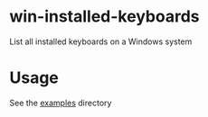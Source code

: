 # win-installed-keyboards

List all installed keyboards on a Windows system

# Usage

See the [examples](blob/master/examples) directory
